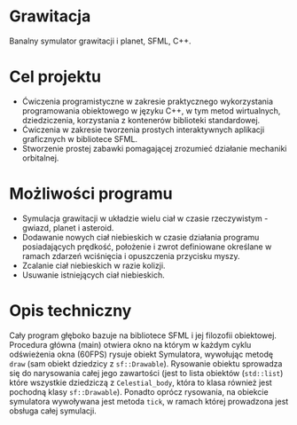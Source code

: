 # Grawitacja
Banalny symulator grawitacji i planet, SFML, C++.
# Cel projektu
* Ćwiczenia programistyczne w zakresie praktycznego wykorzystania programowania obiektowego w języku C++, w tym metod wirtualnych, dziedziczenia, korzystania z kontenerów biblioteki standardowej.
* Ćwiczenia w zakresie tworzenia prostych interaktywnych aplikacji graficznych w bibliotece SFML.
* Stworzenie prostej zabawki pomagającej zrozumieć działanie mechaniki orbitalnej.
# Możliwości programu
* Symulacja grawitacji w układzie wielu ciał w czasie rzeczywistym - gwiazd, planet i asteroid.
* Dodawanie nowych ciał niebieskich w czasie działania programu posiadających prędkość, położenie i zwrot definiowane określane w  ramach zdarzeń wciśnięcia i opuszczenia przycisku myszy.
* Zcalanie ciał niebieskich w razie kolizji.
* Usuwanie istniejących ciał niebieskich.
# Opis techniczny
Cały program głęboko bazuje na bibliotece SFML i jej filozofii obiektowej.
Procedura główna (main) otwiera okno na którym w każdym cyklu odświeżenia okna (60FPS) rysuje obiekt Symulatora, wywołując metodę <code>draw</code> (sam obiekt dziedzicy z <code>sf::Drawable</code>). Rysowanie obiektu sprowadza się do narysowania całej jego zawartości (jest to lista obiektów (<code>std::list</code>) które wszystkie dziedziczą z <code>Celestial_body</code>, która to klasa również jest pochodną klasy <code>sf::Drawable</code>). Ponadto oprócz rysowania, na obiekcie symulatora wywoływana jest metoda <code>tick</code>, w ramach której prowadzona jest obsługa całej symulacji.
